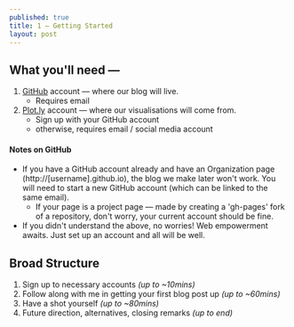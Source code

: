 ```yaml
---
published: true
title: 1 — Getting Started
layout: post
---
```

## What you'll need —

1. [GitHub](https://github.com "Click to sign up") account — where our blog will live.
   * Requires email
2. [Plot.ly](https://plot.ly/ "Click to sign up") account — where our visualisations will come from.
   * Sign up with your GitHub account
   * otherwise, requires email / social media account
   

#### Notes on GitHub

* If you have a GitHub account already and have an Organization page (http://[username].github.io), the blog we make later won't work.  You will need to start a new GitHub account (which can be linked to the same email).
    * If your page is a project page — made by creating a 'gh-pages' fork of a repository, don't worry, your current account should be fine.
* If you didn't understand the above, no worries!  Web empowerment awaits.  Just set up an account and all will be well.




## Broad Structure

1. Sign up to necessary accounts *(up to ~10mins)*
2. Follow along with me in getting your first blog post up *(up to ~60mins)*
3. Have a shot yourself *(up to ~80mins)*
4. Future direction, alternatives, closing remarks *(up to end)*